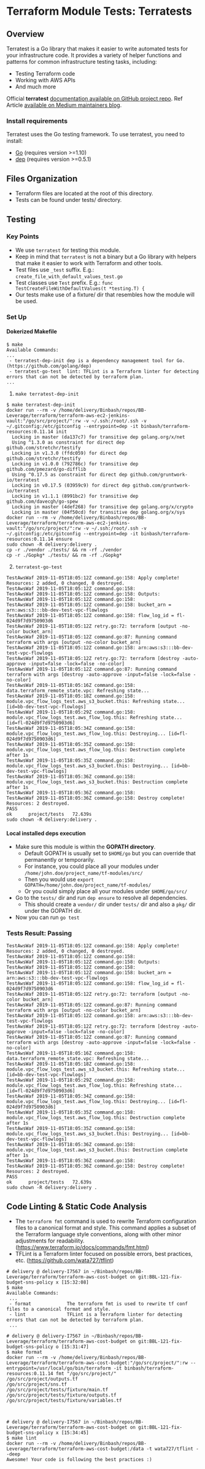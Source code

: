 # Terraform Module Tests: Terratests

## Overview
Terratest is a Go library that makes it easier to write automated tests for your infrastructure code.
It provides a variety of helper functions and patterns for common infrastructure testing tasks, including:
- Testing Terraform code
- Working with AWS APIs
- And much more

Official **terratest** [documentation available on GitHub project repo](https://github.com/gruntwork-io/terratest).
Ref Article [available on Medium maintainers blog](https://blog.gruntwork.io/open-sourcing-terratest-a-swiss-army-knife-for-testing-infrastructure-code-5d883336fcd5).

### Install requirements

Terratest uses the Go testing framework. To use terratest, you need to install:

- [Go](https://golang.org/) (requires version >=1.10)
- [dep](https://github.com/golang/dep) (requires version >=0.5.1)

## Files Organization
* Terraform files are located at the root of this directory.
* Tests can be found under tests/ directory.

## Testing
### Key Points
* We use `terratest` for testing this module.
* Keep in mind that `terratest` is not a binary but a Go library with helpers that make it easier to work with Terraform and other tools.
* Test files use `_test` suffix. E.g.: `create_file_with_default_values_test.go`
* Test classes use `Test` prefix. E.g.: `func TestCreateFileWithDefaultValues(t *testing.T) {`
* Our tests make use of a fixture/ dir that resembles how the module will be used.

### Set Up

#### Dokerized Makefile
```
$ make
Available Commands:
...
 - terratest-dep-init dep is a dependency management tool for Go. (https://github.com/golang/dep)
 - terratest-go-test  lint: TFLint is a Terraform linter for detecting errors that can not be detected by terraform plan.
...
```

1.  `make terratest-dep-init`
```
$ make terratest-dep-init
docker run --rm -v /home/delivery/Binbash/repos/BB-Leverage/terraform/terraform-aws-ec2-jenkins-vault:"/go/src/project/":rw -v ~/.ssh:/root/.ssh -v ~/.gitconfig:/etc/gitconfig --entrypoint=dep -it binbash/terraform-resources:0.11.14 init
  Locking in master (da137c7) for transitive dep golang.org/x/net
  Using ^1.3.0 as constraint for direct dep github.com/stretchr/testify
  Locking in v1.3.0 (ffdc059) for direct dep github.com/stretchr/testify
  Locking in v1.0.0 (792786c) for transitive dep github.com/pmezard/go-difflib
  Using ^0.17.5 as constraint for direct dep github.com/gruntwork-io/terratest
  Locking in v0.17.5 (03959c9) for direct dep github.com/gruntwork-io/terratest
  Locking in v1.1.1 (8991bc2) for transitive dep github.com/davecgh/go-spew
  Locking in master (4def268) for transitive dep golang.org/x/crypto
  Locking in master (04f50cd) for transitive dep golang.org/x/sys
docker run --rm -v /home/delivery/Binbash/repos/BB-Leverage/terraform/terraform-aws-ec2-jenkins-vault:"/go/src/project/":rw -v ~/.ssh:/root/.ssh -v ~/.gitconfig:/etc/gitconfig --entrypoint=dep -it binbash/terraform-resources:0.11.14 ensure
sudo chown -R delivery:delivery .
cp -r ./vendor ./tests/ && rm -rf ./vendor
cp -r ./Gopkg* ./tests/ && rm -rf ./Gopkg*
```

2. `terratest-go-test`
```
TestAwsWaf 2019-11-05T18:05:12Z command.go:158: Apply complete! Resources: 2 added, 0 changed, 0 destroyed.
TestAwsWaf 2019-11-05T18:05:12Z command.go:158: 
TestAwsWaf 2019-11-05T18:05:12Z command.go:158: Outputs:
TestAwsWaf 2019-11-05T18:05:12Z command.go:158: 
TestAwsWaf 2019-11-05T18:05:12Z command.go:158: bucket_arn = arn:aws:s3:::bb-dev-test-vpc-flowlogs
TestAwsWaf 2019-11-05T18:05:12Z command.go:158: flow_log_id = fl-024d9f7d9750903d6
TestAwsWaf 2019-11-05T18:05:12Z retry.go:72: terraform [output -no-color bucket_arn]
TestAwsWaf 2019-11-05T18:05:12Z command.go:87: Running command terraform with args [output -no-color bucket_arn]
TestAwsWaf 2019-11-05T18:05:12Z command.go:158: arn:aws:s3:::bb-dev-test-vpc-flowlogs
TestAwsWaf 2019-11-05T18:05:12Z retry.go:72: terraform [destroy -auto-approve -input=false -lock=false -no-color]
TestAwsWaf 2019-11-05T18:05:12Z command.go:87: Running command terraform with args [destroy -auto-approve -input=false -lock=false -no-color]
TestAwsWaf 2019-11-05T18:05:16Z command.go:158: data.terraform_remote_state.vpc: Refreshing state...
TestAwsWaf 2019-11-05T18:05:18Z command.go:158: module.vpc_flow_logs_test.aws_s3_bucket.this: Refreshing state... [id=bb-dev-test-vpc-flowlogs]
TestAwsWaf 2019-11-05T18:05:29Z command.go:158: module.vpc_flow_logs_test.aws_flow_log.this: Refreshing state... [id=fl-024d9f7d9750903d6]
TestAwsWaf 2019-11-05T18:05:34Z command.go:158: module.vpc_flow_logs_test.aws_flow_log.this: Destroying... [id=fl-024d9f7d9750903d6]
TestAwsWaf 2019-11-05T18:05:35Z command.go:158: module.vpc_flow_logs_test.aws_flow_log.this: Destruction complete after 1s
TestAwsWaf 2019-11-05T18:05:35Z command.go:158: module.vpc_flow_logs_test.aws_s3_bucket.this: Destroying... [id=bb-dev-test-vpc-flowlogs]
TestAwsWaf 2019-11-05T18:05:36Z command.go:158: module.vpc_flow_logs_test.aws_s3_bucket.this: Destruction complete after 1s
TestAwsWaf 2019-11-05T18:05:36Z command.go:158: 
TestAwsWaf 2019-11-05T18:05:36Z command.go:158: Destroy complete! Resources: 2 destroyed.
PASS
ok      project/tests   72.639s
sudo chown -R delivery:delivery .
```

#### Local installed deps execution
* Make sure this module is within the **GOPATH directory**.
    * Default GOPATH is usually set to `$HOME/go` but you can override that permanently or temporarily.
    * For instance, you could place all your modules under `/home/john.doe/project_name/tf-modules/src/`
    * Then you would use `export GOPATH=/home/john.doe/project_name/tf-modules/`
    * Or you could simply place all your modules under `$HOME/go/src/`
* Go to the `tests/` dir and run `dep ensure` to resolve all dependencies.
    * This should create a `vendor/` dir under `tests/` dir and also a `pkg/` dir under the GOPATH dir.
* Now you can run `go test`


### Tests Result: Passing
```
TestAwsWaf 2019-11-05T18:05:12Z command.go:158: Apply complete! Resources: 2 added, 0 changed, 0 destroyed.
TestAwsWaf 2019-11-05T18:05:12Z command.go:158: 
TestAwsWaf 2019-11-05T18:05:12Z command.go:158: Outputs:
TestAwsWaf 2019-11-05T18:05:12Z command.go:158: 
TestAwsWaf 2019-11-05T18:05:12Z command.go:158: bucket_arn = arn:aws:s3:::bb-dev-test-vpc-flowlogs
TestAwsWaf 2019-11-05T18:05:12Z command.go:158: flow_log_id = fl-024d9f7d9750903d6
TestAwsWaf 2019-11-05T18:05:12Z retry.go:72: terraform [output -no-color bucket_arn]
TestAwsWaf 2019-11-05T18:05:12Z command.go:87: Running command terraform with args [output -no-color bucket_arn]
TestAwsWaf 2019-11-05T18:05:12Z command.go:158: arn:aws:s3:::bb-dev-test-vpc-flowlogs
TestAwsWaf 2019-11-05T18:05:12Z retry.go:72: terraform [destroy -auto-approve -input=false -lock=false -no-color]
TestAwsWaf 2019-11-05T18:05:12Z command.go:87: Running command terraform with args [destroy -auto-approve -input=false -lock=false -no-color]
TestAwsWaf 2019-11-05T18:05:16Z command.go:158: data.terraform_remote_state.vpc: Refreshing state...
TestAwsWaf 2019-11-05T18:05:18Z command.go:158: module.vpc_flow_logs_test.aws_s3_bucket.this: Refreshing state... [id=bb-dev-test-vpc-flowlogs]
TestAwsWaf 2019-11-05T18:05:29Z command.go:158: module.vpc_flow_logs_test.aws_flow_log.this: Refreshing state... [id=fl-024d9f7d9750903d6]
TestAwsWaf 2019-11-05T18:05:34Z command.go:158: module.vpc_flow_logs_test.aws_flow_log.this: Destroying... [id=fl-024d9f7d9750903d6]
TestAwsWaf 2019-11-05T18:05:35Z command.go:158: module.vpc_flow_logs_test.aws_flow_log.this: Destruction complete after 1s
TestAwsWaf 2019-11-05T18:05:35Z command.go:158: module.vpc_flow_logs_test.aws_s3_bucket.this: Destroying... [id=bb-dev-test-vpc-flowlogs]
TestAwsWaf 2019-11-05T18:05:36Z command.go:158: module.vpc_flow_logs_test.aws_s3_bucket.this: Destruction complete after 1s
TestAwsWaf 2019-11-05T18:05:36Z command.go:158: 
TestAwsWaf 2019-11-05T18:05:36Z command.go:158: Destroy complete! Resources: 2 destroyed.
PASS
ok      project/tests   72.639s
sudo chown -R delivery:delivery .
```

## Code Linting & Static Code Analysis

* The `terraform fmt` command is used to rewrite Terraform configuration files to a canonical format and style.
  This command applies a subset of the Terraform language style conventions, along with other minor adjustments for
  readability. (https://www.terraform.io/docs/commands/fmt.html)
* TFLint is a Terraform linter focused on possible errors, best practices, etc. (https://github.com/wata727/tflint)

```
# delivery @ delivery-I7567 in ~/Binbash/repos/BB-Leverage/terraform/terraform-aws-cost-budget on git:BBL-121-fix-budget-sns-policy x [15:32:08]
$ make
Available Commands:
 ...
 - format             The terraform fmt is used to rewrite tf conf files to a canonical format and style.
 - lint               TFLint is a Terraform linter for detecting errors that can not be detected by terraform plan.
 ...

# delivery @ delivery-I7567 in ~/Binbash/repos/BB-Leverage/terraform/terraform-aws-cost-budget on git:BBL-121-fix-budget-sns-policy o [15:31:47]
$ make format
docker run --rm -v /home/delivery/Binbash/repos/BB-Leverage/terraform/terraform-aws-cost-budget:"/go/src/project/":rw --entrypoint=/usr/local/go/bin/terraform -it binbash/terraform-resources:0.11.14 fmt "/go/src/project/"
/go/src/project/outputs.tf
/go/src/project/sns.tf
/go/src/project/tests/fixture/main.tf
/go/src/project/tests/fixture/outputs.tf
/go/src/project/tests/fixture/variables.tf



# delivery @ delivery-I7567 in ~/Binbash/repos/BB-Leverage/terraform/terraform-aws-cost-budget on git:BBL-121-fix-budget-sns-policy x [15:34:45]
$ make lint
docker run --rm -v /home/delivery/Binbash/repos/BB-Leverage/terraform/terraform-aws-cost-budget:/data -t wata727/tflint --deep
Awesome! Your code is following the best practices :)
```